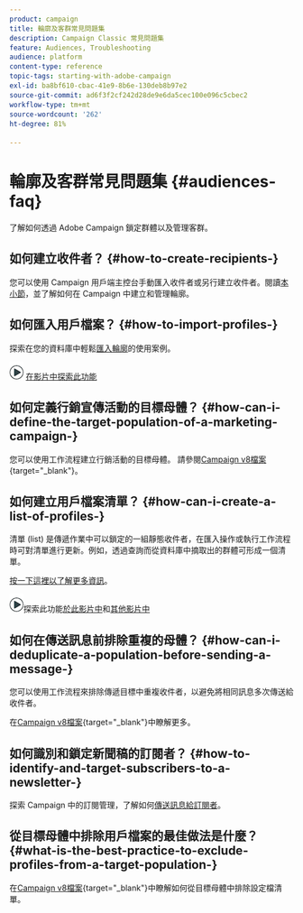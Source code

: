 ```yaml
---
product: campaign
title: 輪廓及客群常見問題集
description: Campaign Classic 常見問題集
feature: Audiences, Troubleshooting
audience: platform
content-type: reference
topic-tags: starting-with-adobe-campaign
exl-id: ba8bf610-cbac-41e9-8b6e-130deb8b97e2
source-git-commit: ad6f3f2cf242d28de9e6da5cec100e096c5cbec2
workflow-type: tm+mt
source-wordcount: '262'
ht-degree: 81%

---
```


# 輪廓及客群常見問題集 {#audiences-faq}



了解如何透過 Adobe Campaign 鎖定群體以及管理客群。

## 如何建立收件者？ {#how-to-create-recipients-}

您可以使用 Campaign 用戶端主控台手動匯入收件者或另行建立收件者。閱讀[本小節](../../platform/using/about-profiles.md)，並了解如何在 Campaign 中建立和管理輪廓。

## 如何匯入用戶檔案？ {#how-to-import-profiles-}

探索在您的資料庫中輕鬆[匯入輪廓](../../platform/using/import-operations-samples.md)的使用案例。

![](assets/do-not-localize/how-to-video.png) [在影片中探索此功能](https://experienceleague.adobe.com/docs/campaign-classic-learn/tutorials/profile-management/importing-profiles.html)

## 如何定義行銷宣傳活動的目標母體？ {#how-can-i-define-the-target-population-of-a-marketing-campaign-}

您可以使用工作流程建立行銷活動的目標母體。 請參閱[Campaign v8檔案](https://experienceleague.adobe.com/docs/campaign/automation/campaign-orchestration/marketing-campaign-target#build-the-main-target-in-a-workflow.html){target="_blank"}。

## 如何建立用戶檔案清單？ {#how-can-i-create-a-list-of-profiles-}

清單 (list) 是傳遞作業中可以鎖定的一組靜態收件者，在匯入操作或執行工作流程時可對清單進行更新。例如，透過查詢而從資料庫中摘取出的群體可形成一個清單。

[按一下這裡以了解更多資訊](../../platform/using/creating-and-managing-lists.md#creating-a-profile-list-from-a-group)。

![](assets/do-not-localize/how-to-video.png)探索此功能[於此影片中](https://experienceleague.adobe.com/docs/campaign-classic-learn/tutorials/profile-management/creating-a-list-of-recipients-with-a-workflow.html)和[其他影片中](https://experienceleague.adobe.com/docs/campaign-classic-learn/tutorials/profile-management/creating-a-list-of-recipients.html)

## 如何在傳送訊息前排除重複的母體？ {#how-can-i-deduplicate-a-population-before-sending-a-message-}

您可以使用工作流程來排除傳遞目標中重複收件者，以避免將相同訊息多次傳送給收件者。

在[Campaign v8檔案](https://experienceleague.adobe.com/docs/campaign/automation/workflows/wf-activities/targeting-activities/deduplication.html){target="_blank"}中瞭解更多。

## 如何識別和鎖定新聞稿的訂閱者？ {#how-to-identify-and-target-subscribers-to-a-newsletter-}

探索 Campaign 中的訂閱管理，了解如何[傳送訊息給訂閱者](../../delivery/using/managing-subscriptions.md)。

## 從目標母體中排除用戶檔案的最佳做法是什麼？ {#what-is-the-best-practice-to-exclude-profiles-from-a-target-population-}

在[Campaign v8檔案](https://experienceleague.adobe.com/docs/campaign/automation/workflows/wf-activities/targeting-activities/read-list.html){target="_blank"}中瞭解如何從目標母體中排除設定檔清單。
